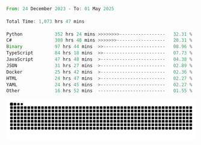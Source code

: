 <!--START_SECTION:waka-->

```rust
From: 24 December 2023 - To: 01 May 2025

Total Time: 1,073 hrs 47 mins

Python            352 hrs 24 mins >>>>>>>>-----------------   32.31 %
C#                308 hrs 48 mins >>>>>>>------------------   28.31 %
Binary            97 hrs 44 mins  >>-----------------------   08.96 %
TypeScript        84 hrs 18 mins  >>-----------------------   07.73 %
JavaScript        47 hrs 48 mins  >------------------------   04.38 %
JSON              31 hrs 27 mins  >------------------------   02.89 %
Docker            25 hrs 42 mins  >------------------------   02.36 %
HTML              24 hrs 47 mins  >------------------------   02.27 %
YAML              24 hrs 45 mins  >------------------------   02.27 %
Other             16 hrs 52 mins  -------------------------   01.55 %
```

<!--END_SECTION:waka-->


<picture>
  <source media="(prefers-color-scheme: dark)" srcset="https://raw.githubusercontent.com/jeerawut97/jeerawut97/output/github-contribution-grid-snake.svg">
  <img alt="github contribution grid snake animation" src="https://raw.githubusercontent.com/jeerawut97/jeerawut97/output/github-contribution-grid-snake.svg">
</picture>
